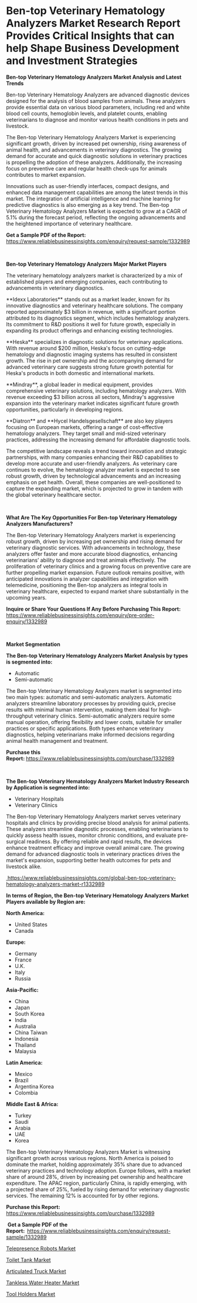 <p><h1>Ben-top Veterinary Hematology Analyzers Market Research Report Provides Critical Insights that can help Shape Business Development and Investment Strategies</h1></p><p><strong>Ben-top Veterinary Hematology Analyzers Market Analysis and Latest Trends</strong></p>
<p><p>Ben-top Veterinary Hematology Analyzers are advanced diagnostic devices designed for the analysis of blood samples from animals. These analyzers provide essential data on various blood parameters, including red and white blood cell counts, hemoglobin levels, and platelet counts, enabling veterinarians to diagnose and monitor various health conditions in pets and livestock.</p><p>The Ben-top Veterinary Hematology Analyzers Market is experiencing significant growth, driven by increased pet ownership, rising awareness of animal health, and advancements in veterinary diagnostics. The growing demand for accurate and quick diagnostic solutions in veterinary practices is propelling the adoption of these analyzers. Additionally, the increasing focus on preventive care and regular health check-ups for animals contributes to market expansion.</p><p>Innovations such as user-friendly interfaces, compact designs, and enhanced data management capabilities are among the latest trends in this market. The integration of artificial intelligence and machine learning for predictive diagnostics is also emerging as a key trend. The Ben-top Veterinary Hematology Analyzers Market is expected to grow at a CAGR of 5.1% during the forecast period, reflecting the ongoing advancements and the heightened importance of veterinary healthcare.</p></p>
<p><strong>Get a Sample PDF of the Report:&nbsp;</strong> <a href="https://www.reliablebusinessinsights.com/enquiry/request-sample/1332989?utm_campaign=2840&utm_medium=2&utm_source=Github&utm_content=ia&utm_term=24032025&utm_id=ben-top-veterinary-hematology-analyzers">https://www.reliablebusinessinsights.com/enquiry/request-sample/1332989</a></p>
<p>&nbsp;</p>
<p><strong>Ben-top Veterinary Hematology Analyzers Major Market Players</strong></p>
<p><p>The veterinary hematology analyzers market is characterized by a mix of established players and emerging companies, each contributing to advancements in veterinary diagnostics.</p><p>**Idexx Laboratories** stands out as a market leader, known for its innovative diagnostics and veterinary healthcare solutions. The company reported approximately $3 billion in revenue, with a significant portion attributed to its diagnostics segment, which includes hematology analyzers. Its commitment to R&D positions it well for future growth, especially in expanding its product offerings and enhancing existing technologies.</p><p>**Heska** specializes in diagnostic solutions for veterinary applications. With revenue around $200 million, Heska's focus on cutting-edge hematology and diagnostic imaging systems has resulted in consistent growth. The rise in pet ownership and the accompanying demand for advanced veterinary care suggests strong future growth potential for Heska's products in both domestic and international markets.</p><p>**Mindray**, a global leader in medical equipment, provides comprehensive veterinary solutions, including hematology analyzers. With revenue exceeding $3 billion across all sectors, Mindray's aggressive expansion into the veterinary market indicates significant future growth opportunities, particularly in developing regions.</p><p>**Diatron** and **Hycel Handelsgesellschaft** are also key players focusing on European markets, offering a range of cost-effective hematology analyzers. They target small and mid-sized veterinary practices, addressing the increasing demand for affordable diagnostic tools.</p><p>The competitive landscape reveals a trend toward innovation and strategic partnerships, with many companies enhancing their R&D capabilities to develop more accurate and user-friendly analyzers. As veterinary care continues to evolve, the hematology analyzer market is expected to see robust growth, driven by technological advancements and an increasing emphasis on pet health. Overall, these companies are well-positioned to capture the expanding market, which is projected to grow in tandem with the global veterinary healthcare sector.</p></p>
<p>&nbsp;</p>
<p><strong>What Are The Key Opportunities For Ben-top Veterinary Hematology Analyzers Manufacturers?</strong></p>
<p><p>The Ben-top Veterinary Hematology Analyzers market is experiencing robust growth, driven by increasing pet ownership and rising demand for veterinary diagnostic services. With advancements in technology, these analyzers offer faster and more accurate blood diagnostics, enhancing veterinarians’ ability to diagnose and treat animals effectively. The proliferation of veterinary clinics and a growing focus on preventive care are further propelling market expansion. Future outlook remains positive, with anticipated innovations in analyzer capabilities and integration with telemedicine, positioning the Ben-top analyzers as integral tools in veterinary healthcare, expected to expand market share substantially in the upcoming years.</p></p>
<p><strong>Inquire or Share Your Questions If Any Before Purchasing This Report:</strong> <a href="https://www.reliablebusinessinsights.com/enquiry/pre-order-enquiry/1332989?utm_campaign=2840&utm_medium=2&utm_source=Github&utm_content=ia&utm_term=24032025&utm_id=ben-top-veterinary-hematology-analyzers">https://www.reliablebusinessinsights.com/enquiry/pre-order-enquiry/1332989</a></p>
<p>&nbsp;</p>
<p><strong>Market Segmentation</strong></p>
<p><strong>The Ben-top Veterinary Hematology Analyzers Market Analysis by types is segmented into:</strong></p>
<p><ul><li>Automatic</li><li>Semi-automatic</li></ul></p>
<p><p>The Ben-top Veterinary Hematology Analyzers market is segmented into two main types: automatic and semi-automatic analyzers. Automatic analyzers streamline laboratory processes by providing quick, precise results with minimal human intervention, making them ideal for high-throughput veterinary clinics. Semi-automatic analyzers require some manual operation, offering flexibility and lower costs, suitable for smaller practices or specific applications. Both types enhance veterinary diagnostics, helping veterinarians make informed decisions regarding animal health management and treatment.</p></p>
<p><strong>Purchase this Report:&nbsp;</strong><a href="https://www.reliablebusinessinsights.com/purchase/1332989?utm_campaign=2840&utm_medium=2&utm_source=Github&utm_content=ia&utm_term=24032025&utm_id=ben-top-veterinary-hematology-analyzers">https://www.reliablebusinessinsights.com/purchase/1332989</a></p>
<p>&nbsp;</p>
<p><strong>The Ben-top Veterinary Hematology Analyzers Market Industry Research by Application is segmented into:</strong></p>
<p><ul><li>Veterinary Hospitals</li><li>Veterinary Clinics</li></ul></p>
<p><p>The Ben-top Veterinary Hematology Analyzers market serves veterinary hospitals and clinics by providing precise blood analysis for animal patients. These analyzers streamline diagnostic processes, enabling veterinarians to quickly assess health issues, monitor chronic conditions, and evaluate pre-surgical readiness. By offering reliable and rapid results, the devices enhance treatment efficacy and improve overall animal care. The growing demand for advanced diagnostic tools in veterinary practices drives the market's expansion, supporting better health outcomes for pets and livestock alike.</p></p>
<p><a href="https://www.reliablebusinessinsights.com/global-ben-top-veterinary-hematology-analyzers-market-r1332989?utm_campaign=2840&utm_medium=2&utm_source=Github&utm_content=ia&utm_term=24032025&utm_id=ben-top-veterinary-hematology-analyzers">&nbsp;https://www.reliablebusinessinsights.com/global-ben-top-veterinary-hematology-analyzers-market-r1332989</a></p>
<p><strong>In terms of Region, the Ben-top Veterinary Hematology Analyzers Market Players available by Region are:</strong></p>
<p>
    <p> <strong> North America: </strong>
        <ul>
            <li>United States</li>
            <li>Canada</li>
        </ul>
        </p> 
    <p> <strong> Europe: </strong>
        <ul>
            <li>Germany</li>
            <li>France</li>
            <li>U.K.</li>
            <li>Italy</li>
            <li>Russia</li>
        </ul>
        </p> 
    <p> <strong> Asia-Pacific: </strong>
        <ul>
            <li>China</li>
            <li>Japan</li>
            <li>South Korea</li>
            <li>India</li>
            <li>Australia</li>
            <li>China Taiwan</li>
            <li>Indonesia</li>
            <li>Thailand</li>
            <li>Malaysia</li>
        </ul>
        </p> 
    <p> <strong> Latin America: </strong>
        <ul>
            <li>Mexico</li>
            <li>Brazil</li>
            <li>Argentina Korea</li>
            <li>Colombia</li>
        </ul>
        </p> 
    <p> <strong> Middle East & Africa: </strong>
        <ul>
            <li>Turkey</li>
            <li>Saudi</li>
            <li>Arabia</li>
            <li>UAE</li>
            <li>Korea</li>
        </ul>
    </p>
    </p>
<p><p>The Ben-top Veterinary Hematology Analyzers Market is witnessing significant growth across various regions. North America is poised to dominate the market, holding approximately 35% share due to advanced veterinary practices and technology adoption. Europe follows, with a market share of around 28%, driven by increasing pet ownership and healthcare expenditure. The APAC region, particularly China, is rapidly emerging, with a projected share of 25%, fueled by rising demand for veterinary diagnostic services. The remaining 12% is accounted for by other regions.</p></p>
<p><strong>Purchase this Report: </strong><a href="https://www.reliablebusinessinsights.com/purchase/1332989?utm_campaign=2840&utm_medium=2&utm_source=Github&utm_content=ia&utm_term=24032025&utm_id=ben-top-veterinary-hematology-analyzers">https://www.reliablebusinessinsights.com/purchase/1332989</a></p>
<p>&nbsp;<strong>Get a Sample PDF of the Report:&nbsp;&nbsp;</strong><a href="https://www.reliablebusinessinsights.com/enquiry/request-sample/1332989?utm_campaign=2840&utm_medium=2&utm_source=Github&utm_content=ia&utm_term=24032025&utm_id=ben-top-veterinary-hematology-analyzers">https://www.reliablebusinessinsights.com/enquiry/request-sample/1332989</a></p>
<p><strong></strong></p>
<p><p><a href="https://www.linkedin.com/pulse/examination-market-segmentation-telepresence-robots-from-2025-qgfsf?utm_campaign=2840&utm_medium=2&utm_source=Github&utm_content=ia&utm_term=24032025&utm_id=ben-top-veterinary-hematology-analyzers">Telepresence Robots Market</a></p><p><a href="https://www.linkedin.com/pulse/in-depth-market-analysis-toilet-tank-trends-size-projected-cagr-teo0f?utm_campaign=2840&utm_medium=2&utm_source=Github&utm_content=ia&utm_term=24032025&utm_id=ben-top-veterinary-hematology-analyzers">Toilet Tank Market</a></p><p><a href="https://www.linkedin.com/pulse/articulated-truck-market-growth-competitive-landscape-segment-snclf?utm_campaign=2840&utm_medium=2&utm_source=Github&utm_content=ia&utm_term=24032025&utm_id=ben-top-veterinary-hematology-analyzers">Articulated Truck Market</a></p><p><a href="https://www.linkedin.com/pulse/thorough-examination-global-tankless-water-heater-market-kc62f?utm_campaign=2840&utm_medium=2&utm_source=Github&utm_content=ia&utm_term=24032025&utm_id=ben-top-veterinary-hematology-analyzers">Tankless Water Heater Market</a></p><p><a href="https://www.linkedin.com/pulse/revenue-projections-growth-forecast-tool-holders-market-88-cagr-uwzgf?utm_campaign=2840&utm_medium=2&utm_source=Github&utm_content=ia&utm_term=24032025&utm_id=ben-top-veterinary-hematology-analyzers">Tool Holders Market</a></p></p>